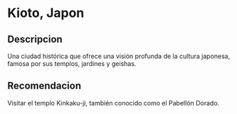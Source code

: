 # Kioto, Japon

## Descripcion
Una ciudad histórica que ofrece una visión profunda de la cultura japonesa, famosa por sus templos, jardines y geishas.

## Recomendacion
Visitar el templo Kinkaku-ji, también conocido como el Pabellón Dorado.
